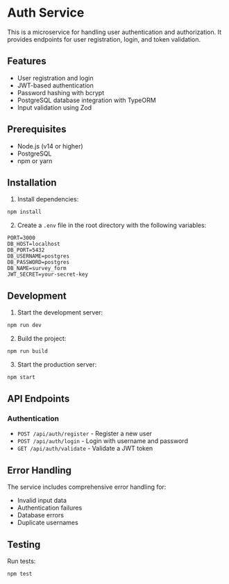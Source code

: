 # Auth Service

This is a microservice for handling user authentication and authorization. It provides endpoints for user registration, login, and token validation.

## Features

- User registration and login
- JWT-based authentication
- Password hashing with bcrypt
- PostgreSQL database integration with TypeORM
- Input validation using Zod

## Prerequisites

- Node.js (v14 or higher)
- PostgreSQL
- npm or yarn

## Installation

1. Install dependencies:
```bash
npm install
```

2. Create a `.env` file in the root directory with the following variables:
```
PORT=3000
DB_HOST=localhost
DB_PORT=5432
DB_USERNAME=postgres
DB_PASSWORD=postgres
DB_NAME=survey_form
JWT_SECRET=your-secret-key
```

## Development

1. Start the development server:
```bash
npm run dev
```

2. Build the project:
```bash
npm run build
```

3. Start the production server:
```bash
npm start
```

## API Endpoints

### Authentication

- `POST /api/auth/register` - Register a new user
- `POST /api/auth/login` - Login with username and password
- `GET /api/auth/validate` - Validate a JWT token

## Error Handling

The service includes comprehensive error handling for:
- Invalid input data
- Authentication failures
- Database errors
- Duplicate usernames

## Testing

Run tests:
```bash
npm test
``` 